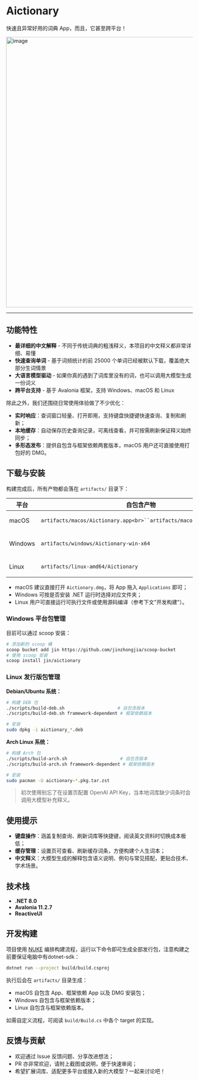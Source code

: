 # Aictionary

快速且异常好用的词典 App，而且，它甚至跨平台！

<img width="900" height="728" alt="image" src="https://github.com/user-attachments/assets/f340fb79-87de-482e-87b7-cf363d6ac646" />

---

## 功能特性

- **最详细的中文解释** - 不同于传统词典的粗浅释义，本项目的中文释义都非常详细、易懂
- **快速查询单词** - 基于词频统计的前 25000 个单词已经被默认下载，覆盖绝大部分生词情景
- **大语言模型驱动** - 如果你真的遇到了词库里没有的词，也可以调用大模型生成一份词义
- **跨平台支持** - 基于 Avalonia 框架，支持 Windows、macOS 和 Linux

除此之外，我们还围绕日常使用体验做了不少优化：

- **实时响应**：查词窗口轻量、打开即用，支持键盘快捷键快速查询、复制和刷新；
- **本地缓存**：自动保存历史查询记录，可离线查看，并可按需刷新保证释义始终同步；
- **多形态发布**：提供自包含与框架依赖两套版本，macOS 用户还可直接使用打包好的 DMG。

## 下载与安装

构建完成后，所有产物都会落在 `artifacts/` 目录下：

| 平台    | 自包含产物                                                               | 体积更小的框架依赖产物                                       |
| ------- | ------------------------------------------------------------------------ | ------------------------------------------------------------ |
| macOS   | `artifacts/macos/Aictionary.app<br>``artifacts/macos/Aictionary.dmg` | `artifacts/macos-framework-dependent/Aictionary.app`       |
| Windows | `artifacts/windows/Aictionary-win-x64`                                 | `artifacts/windows-framework-dependent/Aictionary-win-x64` |
| Linux   | `artifacts/linux-amd64/Aictionary`                                     | `artifacts/linux-amd64-framework-dependent/Aictionary`     |

- macOS 建议直接打开 `Aictionary.dmg`，将 App 拖入 `Applications` 即可；
- Windows 可按是否安装 .NET 运行时选择对应文件夹；
- Linux 用户可直接运行可执行文件或使用源码编译（参考下文"开发构建"）。

### Windows 平台包管理

目前可以通过 scoop 安装：

```sh
# 添加新的 scoop 桶
scoop bucket add jin https://github.com/jinzhongjia/scoop-bucket
# 使用 scoop 安装
scoop install jin/aictionary
```

### Linux 发行版包管理

**Debian/Ubuntu 系统：**
```bash
# 构建 DEB 包
./scripts/build-deb.sh                    # 自包含版本
./scripts/build-deb.sh framework-dependent # 框架依赖版本

# 安装
sudo dpkg -i aictionary_*.deb
```

**Arch Linux 系统：**
```bash
# 构建 Arch 包
./scripts/build-arch.sh                    # 自包含版本
./scripts/build-arch.sh framework-dependent # 框架依赖版本

# 安装
sudo pacman -U aictionary-*.pkg.tar.zst
```

> 初次使用别忘了在设置页配置 OpenAI API Key，当本地词库缺少词条时会调用大模型补充释义。

## 使用提示

- **键盘操作**：涵盖复制查询、刷新词库等快捷键，阅读英文资料时切换成本极低；
- **缓存管理**：设置页可查看、刷新缓存词条，方便构建个人生词本；
- **中文释义**：大模型生成的解释包含语义说明、例句与常见搭配，更贴合技术、学术场景。

## 技术栈

- **.NET 8.0**
- **Avalonia 11.2.7**
- **ReactiveUI**

## 开发构建

项目使用 [NUKE](https://nuke.build/) 编排构建流程，运行以下命令即可生成全部发行包，注意构建之前要保证电脑中有dotnet-sdk：

```bash
dotnet run --project build/build.csproj
```

执行后会在 `artifacts/` 目录生成：

- macOS 自包含 App、框架依赖 App 以及 DMG 安装包；
- Windows 自包含与框架依赖版本；
- Linux 自包含与框架依赖版本。

如需自定义流程，可阅读 `build/Build.cs` 中各个 target 的实现。

## 反馈与贡献

- 欢迎通过 Issue 反馈问题、分享改进想法；
- PR 亦非常欢迎，请附上截图或说明，便于快速审阅；
- 希望扩展词库、适配更多平台或接入新的大模型？一起来讨论吧！
